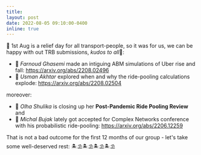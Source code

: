 ```yaml
---
title:
layout: post
date: 2022-08-05 09:10:00-0400
inline: true
---  
```

👏 1st Aug is a relief day for all transport-people, so it was for us, we can be happy with out TRB submissions, _kudos to all_👏:
* 🧨 _Farnoud Ghasemi_ made an intiguing ABM simulations of Uber rise and fall: https://arxiv.org/abs/2208.02496
* 🧨 _Usman Akhtar_ explored when and why the ride-pooling calculations explode: https://arxiv.org/abs/2208.02504

moreover:
* 🧨 _Olha Shulika_ is closing up her **Post-Pandemic Ride Pooling Review** and
* 🧨 _Michal Bujak_ lately got accepted for Complex Networks conference with his probabilistic ride-pooling: https://arxiv.org/abs/2206.12259

That is not a bad outcome for the first 12 months of our group - let's take some well-deserved rest: 🏝⛱🏝⛱🏝⛱🏝⛱

